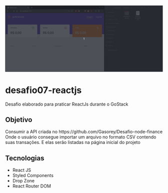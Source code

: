 ![GoFinance](GoFinances.gif)

# desafio07-reactjs
Desafio elaborado para praticar ReactJs durante o GoStack

<h2>Objetivo</h2>
<p>Consumir a API criada no https://github.com/Gasorey/Desafio-node-finance
  Onde o usuário consegue importar um arquivo no formato CSV contendo suas transações.
  E elas serão listadas na página inicial do projeto
</p>
<h2>Tecnologias</h2>
<ul>
  <li>React JS</li>
  <li>Styled Components</li>
  <li>Drop Zone</li>
  <li>React Router DOM</li>
</ul>
